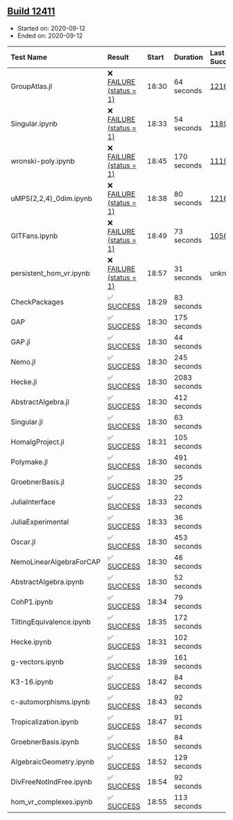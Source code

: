 ## [Build 12411](https://oscarci.mathematik.uni-kl.de/job/oscar/12411/)

* Started on: 2020-09-12
* Ended on: 2020-09-12

| Test Name    | Result | Start | Duration | Last Success | First Failure |
|:-------------|:-------|:------|:---------|:-------------|:--------------|
| GroupAtlas.jl | ❌ [FAILURE (status = 1)](https://oscarci.mathematik.uni-kl.de/job/oscar/12411/artifact/logs/build-12411/GroupAtlas.jl.log) | 18:30 | 64 seconds | [12167](https://oscarci.mathematik.uni-kl.de/job/oscar/12167/) | [12168](https://oscarci.mathematik.uni-kl.de/job/oscar/12168/) |
| Singular.ipynb | ❌ [FAILURE (status = 1)](https://oscarci.mathematik.uni-kl.de/job/oscar/12411/artifact/logs/build-12411/Singular.ipynb.log) | 18:33 | 54 seconds | [11893](https://oscarci.mathematik.uni-kl.de/job/oscar/11893/) | [11894](https://oscarci.mathematik.uni-kl.de/job/oscar/11894/) |
| wronski-poly.ipynb | ❌ [FAILURE (status = 1)](https://oscarci.mathematik.uni-kl.de/job/oscar/12411/artifact/logs/build-12411/wronski-poly.ipynb.log) | 18:45 | 170 seconds | [11192](https://oscarci.mathematik.uni-kl.de/job/oscar/11192/) | [11193](https://oscarci.mathematik.uni-kl.de/job/oscar/11193/) |
| uMPS(2,2,4)_0dim.ipynb | ❌ [FAILURE (status = 1)](https://oscarci.mathematik.uni-kl.de/job/oscar/12411/artifact/logs/build-12411/uMPS-2-2-4-_0dim.ipynb.log) | 18:38 | 80 seconds | [12167](https://oscarci.mathematik.uni-kl.de/job/oscar/12167/) | [12168](https://oscarci.mathematik.uni-kl.de/job/oscar/12168/) |
| GITFans.ipynb | ❌ [FAILURE (status = 1)](https://oscarci.mathematik.uni-kl.de/job/oscar/12411/artifact/logs/build-12411/GITFans.ipynb.log) | 18:49 | 73 seconds | [10566](https://oscarci.mathematik.uni-kl.de/job/oscar/10566/) | [10567](https://oscarci.mathematik.uni-kl.de/job/oscar/10567/) |
| persistent_hom_vr.ipynb | ❌ [FAILURE (status = 1)](https://oscarci.mathematik.uni-kl.de/job/oscar/12411/artifact/logs/build-12411/persistent_hom_vr.ipynb.log) | 18:57 | 31 seconds | unknown | unknown |
| CheckPackages | ✅ [SUCCESS](https://oscarci.mathematik.uni-kl.de/job/oscar/12411/artifact/logs/build-12411/CheckPackages.log) | 18:29 | 83 seconds |  |  |
| GAP | ✅ [SUCCESS](https://oscarci.mathematik.uni-kl.de/job/oscar/12411/artifact/logs/build-12411/GAP.log) | 18:30 | 175 seconds |  |  |
| GAP.jl | ✅ [SUCCESS](https://oscarci.mathematik.uni-kl.de/job/oscar/12411/artifact/logs/build-12411/GAP.jl.log) | 18:30 | 44 seconds |  |  |
| Nemo.jl | ✅ [SUCCESS](https://oscarci.mathematik.uni-kl.de/job/oscar/12411/artifact/logs/build-12411/Nemo.jl.log) | 18:30 | 245 seconds |  |  |
| Hecke.jl | ✅ [SUCCESS](https://oscarci.mathematik.uni-kl.de/job/oscar/12411/artifact/logs/build-12411/Hecke.jl.log) | 18:30 | 2083 seconds |  |  |
| AbstractAlgebra.jl | ✅ [SUCCESS](https://oscarci.mathematik.uni-kl.de/job/oscar/12411/artifact/logs/build-12411/AbstractAlgebra.jl.log) | 18:30 | 412 seconds |  |  |
| Singular.jl | ✅ [SUCCESS](https://oscarci.mathematik.uni-kl.de/job/oscar/12411/artifact/logs/build-12411/Singular.jl.log) | 18:30 | 63 seconds |  |  |
| HomalgProject.jl | ✅ [SUCCESS](https://oscarci.mathematik.uni-kl.de/job/oscar/12411/artifact/logs/build-12411/HomalgProject.jl.log) | 18:31 | 105 seconds |  |  |
| Polymake.jl | ✅ [SUCCESS](https://oscarci.mathematik.uni-kl.de/job/oscar/12411/artifact/logs/build-12411/Polymake.jl.log) | 18:30 | 491 seconds |  |  |
| GroebnerBasis.jl | ✅ [SUCCESS](https://oscarci.mathematik.uni-kl.de/job/oscar/12411/artifact/logs/build-12411/GroebnerBasis.jl.log) | 18:30 | 25 seconds |  |  |
| JuliaInterface | ✅ [SUCCESS](https://oscarci.mathematik.uni-kl.de/job/oscar/12411/artifact/logs/build-12411/JuliaInterface.log) | 18:33 | 22 seconds |  |  |
| JuliaExperimental | ✅ [SUCCESS](https://oscarci.mathematik.uni-kl.de/job/oscar/12411/artifact/logs/build-12411/JuliaExperimental.log) | 18:33 | 36 seconds |  |  |
| Oscar.jl | ✅ [SUCCESS](https://oscarci.mathematik.uni-kl.de/job/oscar/12411/artifact/logs/build-12411/Oscar.jl.log) | 18:30 | 453 seconds |  |  |
| NemoLinearAlgebraForCAP | ✅ [SUCCESS](https://oscarci.mathematik.uni-kl.de/job/oscar/12411/artifact/logs/build-12411/NemoLinearAlgebraForCAP.log) | 18:30 | 46 seconds |  |  |
| AbstractAlgebra.ipynb | ✅ [SUCCESS](https://oscarci.mathematik.uni-kl.de/job/oscar/12411/artifact/logs/build-12411/AbstractAlgebra.ipynb.log) | 18:30 | 52 seconds |  |  |
| CohP1.ipynb | ✅ [SUCCESS](https://oscarci.mathematik.uni-kl.de/job/oscar/12411/artifact/logs/build-12411/CohP1.ipynb.log) | 18:34 | 79 seconds |  |  |
| TiltingEquivalence.ipynb | ✅ [SUCCESS](https://oscarci.mathematik.uni-kl.de/job/oscar/12411/artifact/logs/build-12411/TiltingEquivalence.ipynb.log) | 18:35 | 172 seconds |  |  |
| Hecke.ipynb | ✅ [SUCCESS](https://oscarci.mathematik.uni-kl.de/job/oscar/12411/artifact/logs/build-12411/Hecke.ipynb.log) | 18:31 | 102 seconds |  |  |
| g-vectors.ipynb | ✅ [SUCCESS](https://oscarci.mathematik.uni-kl.de/job/oscar/12411/artifact/logs/build-12411/g-vectors.ipynb.log) | 18:39 | 161 seconds |  |  |
| K3-16.ipynb | ✅ [SUCCESS](https://oscarci.mathematik.uni-kl.de/job/oscar/12411/artifact/logs/build-12411/K3-16.ipynb.log) | 18:42 | 84 seconds |  |  |
| c-automorphisms.ipynb | ✅ [SUCCESS](https://oscarci.mathematik.uni-kl.de/job/oscar/12411/artifact/logs/build-12411/c-automorphisms.ipynb.log) | 18:43 | 92 seconds |  |  |
| Tropicalization.ipynb | ✅ [SUCCESS](https://oscarci.mathematik.uni-kl.de/job/oscar/12411/artifact/logs/build-12411/Tropicalization.ipynb.log) | 18:47 | 91 seconds |  |  |
| GroebnerBasis.ipynb | ✅ [SUCCESS](https://oscarci.mathematik.uni-kl.de/job/oscar/12411/artifact/logs/build-12411/GroebnerBasis.ipynb.log) | 18:50 | 84 seconds |  |  |
| AlgebraicGeometry.ipynb | ✅ [SUCCESS](https://oscarci.mathematik.uni-kl.de/job/oscar/12411/artifact/logs/build-12411/AlgebraicGeometry.ipynb.log) | 18:52 | 129 seconds |  |  |
| DivFreeNotIndFree.ipynb | ✅ [SUCCESS](https://oscarci.mathematik.uni-kl.de/job/oscar/12411/artifact/logs/build-12411/DivFreeNotIndFree.ipynb.log) | 18:54 | 92 seconds |  |  |
| hom_vr_complexes.ipynb | ✅ [SUCCESS](https://oscarci.mathematik.uni-kl.de/job/oscar/12411/artifact/logs/build-12411/hom_vr_complexes.ipynb.log) | 18:55 | 113 seconds |  |  |
